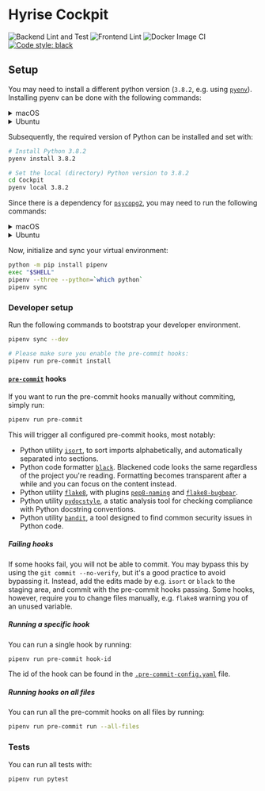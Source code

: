 # Hyrise Cockpit

![Backend Lint and Test](https://github.com/hyrise/Cockpit/workflows/Backend%20Lint%20and%20Test/badge.svg)
![Frontend Lint](https://github.com/hyrise/Cockpit/workflows/Frontend%20Lint/badge.svg)
![Docker Image CI](https://github.com/hyrise/Cockpit/workflows/Docker%20Image%20CI/badge.svg)
<a href="https://github.com/psf/black"><img alt="Code style: black" src="https://img.shields.io/badge/code%20style-black-000000.svg"></a>
## Setup

You may need to install a different python version (`3.8.2`, e.g. using [`pyenv`](https://github.com/pyenv/pyenv#installation)).
Installing pyenv can be done with the following commands:


<details>
<summary>macOS</summary>

```bash
brew install pyenv
```

</details>

<details>
<summary>Ubuntu</summary>

```bash
# Update package list
sudo apt-get update

# Dependencies commonly missing, causing issues with pyenv
sudo apt-get install -y make build-essential libssl-dev zlib1g-dev libbz2-dev libreadline-dev libsqlite3-dev wget curl llvm libncurses5-dev libncursesw5-dev xz-utils tk-dev libffi-dev liblzma-dev python-openssl git

# Pyenv install script
curl -L https://github.com/pyenv/pyenv-installer/raw/master/bin/pyenv-installer | bash
```

Put the following in your `.bashrc` (or `.zshrc`, etc.):

```bash
export PATH="/home/$USER/.pyenv/bin:$PATH"
eval "$(pyenv init -)"
eval "$(pyenv virtualenv-init -)"
```

Restart your shell:

```bash
exec "$SHELL"
```

</details>

Subsequently, the required version of Python can be installed and set with:

```bash
# Install Python 3.8.2
pyenv install 3.8.2

# Set the local (directory) Python version to 3.8.2
cd Cockpit
pyenv local 3.8.2
```
Since there is a dependency for [`psycopg2`](http://initd.org/psycopg/docs/install.html), you may need to run the following commands:

<details>
<summary>macOS</summary>

```bash
brew install libpq postgresql
```

</details>

<details>
<summary>Ubuntu</summary>

```bash
sudo apt-get install libpq-dev
```

</details>

Now, initialize and sync your virtual environment:

```bash
python -m pip install pipenv
exec "$SHELL"
pipenv --three --python=`which python`
pipenv sync
```

### Developer setup

Run the following commands to bootstrap your developer environment.

```bash
pipenv sync --dev

# Please make sure you enable the pre-commit hooks:
pipenv run pre-commit install
```

#### [`pre-commit`](https://github.com/pre-commit/pre-commit) hooks

If you want to run the pre-commit hooks manually without commiting, simply run:

```bash
pipenv run pre-commit
```

This will trigger all configured pre-commit hooks, most notably:

- Python utility [`isort`](https://github.com/timothycrosley/isort), to sort imports alphabetically, and automatically separated into sections.
- Python code formatter [`black`](https://github.com/psf/black).
  Blackened code looks the same regardless of the project you're reading.
  Formatting becomes transparent after a while and you can focus on the content instead.
- Python utility [`flake8`](https://github.com/PyCQA/flake8), with plugins [`pep8-naming`](https://github.com/PyCQA/pep8-naming) and [`flake8-bugbear`](https://github.com/PyCQA/flake8-bugbear).
- Python utility [`pydocstyle`](https://github.com/PyCQA/pydocstyle), a static analysis tool for checking compliance with Python docstring conventions.
- Python utility [`bandit`](https://github.com/PyCQA/bandit), a tool designed to find common security issues in Python code.

##### Failing hooks

If some hooks fail, you will not be able to commit.
You may bypass this by using the `git commit --no-verify`, but it's a good practice to avoid bypassing it.
Instead, add the edits made by e.g. `isort` or `black` to the staging area, and commit with the pre-commit hooks passing.
Some hooks, however, require you to change files manually, e.g. `flake8` warning you of an unused variable.

##### Running a specific hook

You can run a single hook by running:

```bash
pipenv run pre-commit hook-id
```

The id of the hook can be found in the [`.pre-commit-config.yaml`](.pre-commit-config.yaml) file.

##### Running hooks on all files

You can run all the pre-commit hooks on all files by running:

```bash
pipenv run pre-commit run --all-files
```

### Tests

You can run all tests with:

```bash
pipenv run pytest
```
